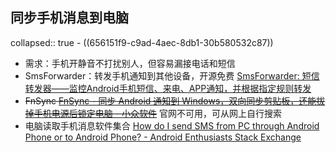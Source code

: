 ## 同步手机消息到电脑
collapsed:: true
	- ((656151f9-c9ad-4aec-8db1-30b580532c87))
- 需求：手机开静音不打扰别人，但容易漏接电话和短信
- SmsForwarder：转发手机通知到其他设备，开源免费 [SmsForwarder: 短信转发器——监控Android手机短信、来电、APP通知，并根据指定规则转发](https://gitee.com/pp/SmsForwarder?utm_source=alading&utm_campaign=repo#https://gitee.com/pp/SmsForwarder/wikis/pages)
- ~~FnSync [FnSync - 同步 Android 通知到 Windows，双向同步剪贴板，还能拔掉手机电源后锁定电脑 - 小众软件](https://www.appinn.com/fnsync/)~~ 官网不可用，可从网上自行搜索
- 电脑读取手机消息软件集合 [How do I send SMS from PC through Android Phone or to Android Phone? - Android Enthusiasts Stack Exchange](https://android.stackexchange.com/questions/1784/how-do-i-send-sms-from-pc-through-android-phone-or-to-android-phone/60884#60884)